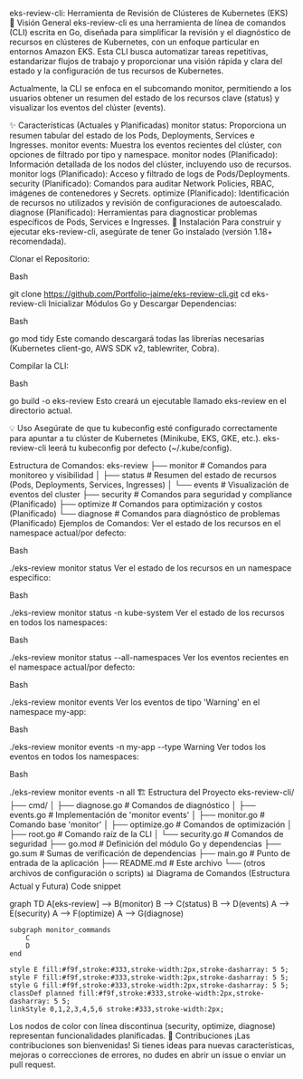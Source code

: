 eks-review-cli: Herramienta de Revisión de Clústeres de Kubernetes (EKS)
📖 Visión General
eks-review-cli es una herramienta de línea de comandos (CLI) escrita en Go, diseñada para simplificar la revisión y el diagnóstico de recursos en clústeres de Kubernetes, con un enfoque particular en entornos Amazon EKS. Esta CLI busca automatizar tareas repetitivas, estandarizar flujos de trabajo y proporcionar una visión rápida y clara del estado y la configuración de tus recursos de Kubernetes.

Actualmente, la CLI se enfoca en el subcomando monitor, permitiendo a los usuarios obtener un resumen del estado de los recursos clave (status) y visualizar los eventos del clúster (events).

✨ Características (Actuales y Planificadas)
monitor status: Proporciona un resumen tabular del estado de los Pods, Deployments, Services e Ingresses.
monitor events: Muestra los eventos recientes del clúster, con opciones de filtrado por tipo y namespace.
monitor nodes (Planificado): Información detallada de los nodos del clúster, incluyendo uso de recursos.
monitor logs (Planificado): Acceso y filtrado de logs de Pods/Deployments.
security (Planificado): Comandos para auditar Network Policies, RBAC, imágenes de contenedores y Secrets.
optimize (Planificado): Identificación de recursos no utilizados y revisión de configuraciones de autoescalado.
diagnose (Planificado): Herramientas para diagnosticar problemas específicos de Pods, Services e Ingresses.
🚀 Instalación
Para construir y ejecutar eks-review-cli, asegúrate de tener Go instalado (versión 1.18+ recomendada).

Clonar el Repositorio:

Bash

git clone https://github.com/Portfolio-jaime/eks-review-cli.git
cd eks-review-cli
Inicializar Módulos Go y Descargar Dependencias:

Bash

go mod tidy
Este comando descargará todas las librerías necesarias (Kubernetes client-go, AWS SDK v2, tablewriter, Cobra).

Compilar la CLI:

Bash

go build -o eks-review
Esto creará un ejecutable llamado eks-review en el directorio actual.

💡 Uso
Asegúrate de que tu kubeconfig esté configurado correctamente para apuntar a tu clúster de Kubernetes (Minikube, EKS, GKE, etc.). eks-review-cli leerá tu kubeconfig por defecto (~/.kube/config).

Estructura de Comandos:
eks-review
├── monitor               # Comandos para monitoreo y visibilidad
│   ├── status            # Resumen del estado de recursos (Pods, Deployments, Services, Ingresses)
│   └── events            # Visualización de eventos del cluster
├── security              # Comandos para seguridad y compliance (Planificado)
├── optimize              # Comandos para optimización y costos (Planificado)
└── diagnose              # Comandos para diagnóstico de problemas (Planificado)
Ejemplos de Comandos:
Ver el estado de los recursos en el namespace actual/por defecto:

Bash

./eks-review monitor status
Ver el estado de los recursos en un namespace específico:

Bash

./eks-review monitor status -n kube-system
Ver el estado de los recursos en todos los namespaces:

Bash

./eks-review monitor status --all-namespaces
Ver los eventos recientes en el namespace actual/por defecto:

Bash

./eks-review monitor events
Ver los eventos de tipo 'Warning' en el namespace my-app:

Bash

./eks-review monitor events -n my-app --type Warning
Ver todos los eventos en todos los namespaces:

Bash

./eks-review monitor events -n all
🏗️ Estructura del Proyecto
eks-review-cli/
├── cmd/
│   ├── diagnose.go     # Comandos de diagnóstico
│   ├── events.go       # Implementación de 'monitor events'
│   ├── monitor.go      # Comando base 'monitor'
│   ├── optimize.go     # Comandos de optimización
│   ├── root.go         # Comando raíz de la CLI
│   └── security.go     # Comandos de seguridad
├── go.mod              # Definición del módulo Go y dependencias
├── go.sum              # Sumas de verificación de dependencias
├── main.go             # Punto de entrada de la aplicación
├── README.md           # Este archivo
└── (otros archivos de configuración o scripts)
📊 Diagrama de Comandos (Estructura Actual y Futura)
Code snippet

graph TD
    A[eks-review] --> B(monitor)
    B --> C(status)
    B --> D(events)
    A --> E(security)
    A --> F(optimize)
    A --> G(diagnose)

    subgraph monitor_commands
        C
        D
    end

    style E fill:#f9f,stroke:#333,stroke-width:2px,stroke-dasharray: 5 5;
    style F fill:#f9f,stroke:#333,stroke-width:2px,stroke-dasharray: 5 5;
    style G fill:#f9f,stroke:#333,stroke-width:2px,stroke-dasharray: 5 5;
    classDef planned fill:#f9f,stroke:#333,stroke-width:2px,stroke-dasharray: 5 5;
    linkStyle 0,1,2,3,4,5,6 stroke:#333,stroke-width:2px;
Los nodos de color con línea discontinua (security, optimize, diagnose) representan funcionalidades planificadas.
🤝 Contribuciones
¡Las contribuciones son bienvenidas! Si tienes ideas para nuevas características, mejoras o correcciones de errores, no dudes en abrir un issue o enviar un pull request.